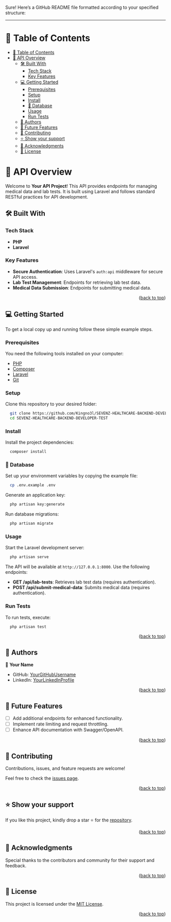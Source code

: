 Sure! Here’s a GitHub README file formatted according to your specified structure:

---

# 📗 Table of Contents

- [📗 Table of Contents](#-table-of-contents)
- [📖 API Overview ](#-api-overview-)
  - [🛠 Built With ](#-built-with-)
    - [Tech Stack ](#tech-stack-)
    - [Key Features ](#key-features-)
  - [💻 Getting Started](#-getting-started)
    - [Prerequisites](#prerequisites)
    - [Setup](#setup)
    - [Install](#install)
    - [💾 Database](#-database)
    - [Usage](#usage)
    - [Run Tests](#run-tests)
  - [👥 Authors ](#-authors-)
  - [🔭 Future Features ](#-future-features-)
  - [🤝 Contributing ](#-contributing-)
  - [⭐️ Show your support ](#️-show-your-support-)
  - [🙏 Acknowledgments ](#-acknowledgments-)
  - [📝 License ](#-license-)

# 📖 API Overview <a name="about-project"></a>

Welcome to **Your API Project**! This API provides endpoints for managing medical data and lab tests. It is built using Laravel and follows standard RESTful practices for API development.

## 🛠 Built With <a name="built-with"></a>

### Tech Stack <a name="tech-stack"></a>
- **PHP**
- **Laravel**

### Key Features <a name="key-features"></a>

- **Secure Authentication**: Uses Laravel's `auth:api` middleware for secure API access.
- **Lab Test Management**: Endpoints for retrieving lab test data.
- **Medical Data Submission**: Endpoints for submitting medical data.

<p align="right">(<a href="#readme-top">back to top</a>)</p>

## 💻 Getting Started

To get a local copy up and running follow these simple example steps.

### Prerequisites

You need the following tools installed on your computer:

- [PHP](https://www.php.net/)
- [Composer](https://getcomposer.org/)
- [Laravel](https://laravel.com/docs)
- [Git](https://git-scm.com/)

### Setup

Clone this repository to your desired folder:

```sh
  git clone https://github.com/Kingno3l/SEVENZ-HEALTHCARE-BACKEND-DEVELOPER-TEST.git
  cd SEVENZ-HEALTHCARE-BACKEND-DEVELOPER-TEST
```

### Install

Install the project dependencies:

```sh
  composer install
```

### 💾 Database

Set up your environment variables by copying the example file:

```sh
  cp .env.example .env
```

Generate an application key:

```sh
  php artisan key:generate
```

Run database migrations:

```sh
  php artisan migrate
```

### Usage

Start the Laravel development server:

```sh
  php artisan serve
```

The API will be available at `http://127.0.0.1:8000`. Use the following endpoints:

- **GET /api/lab-tests**: Retrieves lab test data (requires authentication).
- **POST /api/submit-medical-data**: Submits medical data (requires authentication).

### Run Tests

To run tests, execute:

```sh
  php artisan test
```

<p align="right">(<a href="#readme-top">back to top</a>)</p>

## 👥 Authors <a name="authors"></a>

👤 **Your Name**

- GitHub: [YourGitHubUsername](https://github.com/kingno3l)
- LinkedIn: [YourLinkedInProfile](https://www.linkedin.com/in/kingno3l)

<p align="right">(<a href="#readme-top">back to top</a>)</p>

## 🔭 Future Features <a name='future-features'></a>

- [ ] Add additional endpoints for enhanced functionality.
- [ ] Implement rate limiting and request throttling.
- [ ] Enhance API documentation with Swagger/OpenAPI.

<p align="right">(<a href="#readme-top">back to top</a>)</p>

## 🤝 Contributing <a name="contributing"></a>

Contributions, issues, and feature requests are welcome!

Feel free to check the [issues page](https://github.com/kingno3l/issues).

<p align="right">(<a href="#readme-top">back to top</a>)</p>

## ⭐️ Show your support <a name="support"></a>

If you like this project, kindly drop a star ⭐️ for the [repository](https://github.com/kingno3l).

<p align="right">(<a href="#readme-top">back to top</a>)</p>

## 🙏 Acknowledgments <a name="acknowledgments"></a>

Special thanks to the contributors and community for their support and feedback.

<p align="right">(<a href="#readme-top">back to top</a>)</p>

## 📝 License <a name="license"></a>

This project is licensed under the [MIT License](./LICENSE).

<p align="right">(<a href="#readme-top">back to top</a>)</p>
